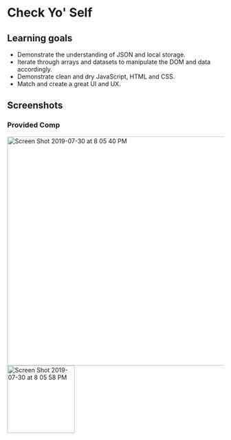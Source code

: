 # Check Yo' Self

## Learning goals

- Demonstrate the understanding of JSON and local storage. 
- Iterate through arrays and datasets to manipulate the DOM and data accordingly. 
- Demonstrate clean and dry JavaScript, HTML and CSS.
- Match and create a great UI and UX.

## Screenshots 

### Provided Comp

<img width="532" alt="Screen Shot 2019-07-30 at 8 05 40 PM" src="https://user-images.githubusercontent.com/49107377/62178253-a078f200-b305-11e9-91db-2a153629254b.png">

<img width="157" alt="Screen Shot 2019-07-30 at 8 05 58 PM" src="https://user-images.githubusercontent.com/49107377/62178273-b1296800-b305-11e9-98fe-6dab7925c5fe.png">
